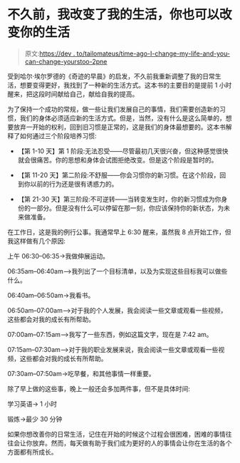 # 不久前，我改变了我的生活，你也可以改变你的生活

> 原文:[https://dev . to/tailomateus/time-ago-I-change-my-life-and-you-can-change-yourstoo-2pne](https://dev.to/tailomateus/sometime-ago-i-changed-my-life-and-you-can-change-yourstoo-2pne)

受到哈尔·埃尔罗德的《奇迹的早晨》的启发，不久前我重新调整了我的日常生活，想要变得更好，我找到了一种新的生活方式。这本书的主要目的是提前 1 小时醒来，把这段时间献给自己，献给自我的提高。

为了保持一个成功的常规，做一些让我们发展自己的事情，我们需要创造新的习惯，我们的身体必须适应新的生活方式。但是，当然，没有什么是这么简单的，想要放弃一开始的权利，回到旧习惯是正常的，这是我们的身体最想要的。这本书解释了如何通过三个阶段培养习惯:

*   【第 1-10 天】第 1 阶段:无法忍受——尽管最初几天很兴奋，但这种感觉很快就会很痛苦。你的思想和身体会试图拒绝改变。但是这个阶段是暂时的。

*   【第 11-20 天】第二阶段:不舒服——你会习惯你的新习惯。在这个阶段，回到你以前的行为还是很有诱惑力的。

*   【第 21-30 天】第三阶段:不可逆转——当转变发生时，你的新习惯成为你身份的一部分。但是没有什么可以停留在那一刻，你应该保持你的新状态，为未来做准备。

在工作日，这是我的例行公事。我通常早上 6:30 醒来，虽然我 8 点开始工作，但我这样做有几个原因:

上午 06:30–06:35->我做伸展运动。

06:35am–06:40am-->我列出了一个目标清单，以及为实现这些目标我可以做些什么。

06:40am–06:50am->我看书。

06:50am–07:00am-->对于我的个人发展，我会阅读一些文章或观看一些视频，这些都会对我的成长有所帮助。

07:00am–07:15am-->我写了一些东西，例如这篇文字，现在是 7:42 am。

07:15am–07:30am-->对于我的职业发展来说，我会阅读一些文章或观看一些视频，这些都会对我的成长有所帮助。

07:30am–07:50am->吃早餐，和其他事情一样重要。

除了早上做的这些事，晚上一般还会多加两件事，但不是具体时间:

学习英语-> 1 小时

锻炼->最少 30 分钟

如果你想改善你的日常生活，记住在开始的时候这个过程会很困难，困难的事情往往会让你放弃。然而，每天做有助于我们成为更好的人的事情会让你在生活的各个方面都有所成长。